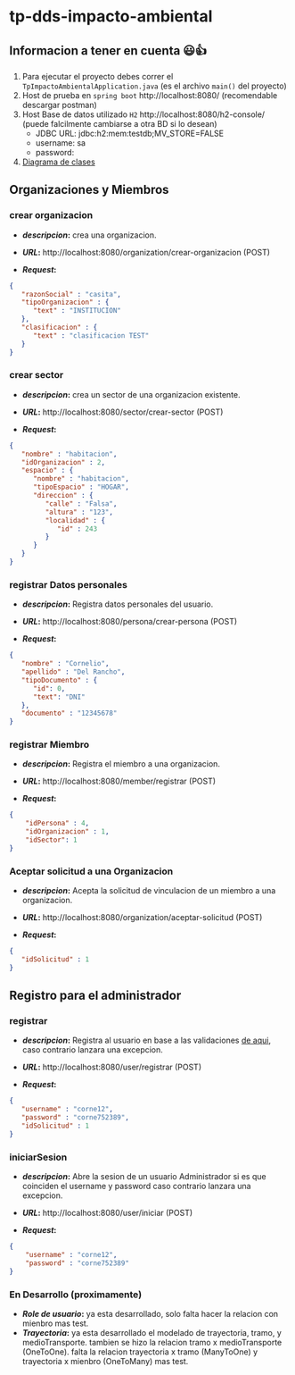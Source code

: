 # tp-dds-impacto-ambiental

## Informacion a tener en cuenta 	:smiley::+1:
1. Para ejecutar el proyecto debes correr el `TpImpactoAmbientalApplication.java` (es el archivo `main()` del proyecto)
2. Host de prueba en `spring boot` http://localhost:8080/ (recomendable descargar postman)
3. Host Base de datos utilizado `H2` http://localhost:8080/h2-console/ (puede falcilmente cambiarse a otra BD si lo desean)
   - JDBC URL: jdbc:h2:mem:testdb;MV_STORE=FALSE
   - username: sa
   - password:
5. [Diagrama de clases](https://app.diagrams.net/#G1KjyXDbRwMmgGRpaYPL_D5X6c7KRqHixG)

## Organizaciones y Miembros
### crear organizacion
* **_descripcion_:** crea una organizacion.


* **_URL_:** http://localhost:8080/organization/crear-organizacion (POST)


* **_Request_:**
```json
{
   "razonSocial" : "casita",
   "tipoOrganizacion" : {
      "text" : "INSTITUCION"
   },
   "clasificacion" : {
      "text" : "clasificacion TEST"
   }
}
```
### crear sector
* **_descripcion_:** crea un sector de una organizacion existente.


* **_URL_:** http://localhost:8080/sector/crear-sector (POST)


* **_Request_:**
```json
{
   "nombre" : "habitacion",
   "idOrganizacion" : 2,
   "espacio" : {
      "nombre" : "habitacion",
      "tipoEspacio" : "HOGAR",
      "direccion" : {
         "calle" : "Falsa",
         "altura" : "123",
         "localidad" : {
            "id" : 243
         }
      }
   }
}
```

### registrar Datos personales
* **_descripcion_:** Registra datos personales del usuario.


* **_URL_:** http://localhost:8080/persona/crear-persona (POST)


* **_Request_:**
```json
{
   "nombre" : "Cornelio",
   "apellido" : "Del Rancho",
   "tipoDocumento" : {
      "id": 0,
      "text": "DNI"
   },
   "documento" : "12345678"
}
```

### registrar Miembro
* **_descripcion_:** Registra el miembro a una organizacion.


* **_URL_:** http://localhost:8080/member/registrar (POST)


* **_Request_:**
```json
{
    "idPersona" : 4,
    "idOrganizacion" : 1,
    "idSector": 1
}
```
### Aceptar solicitud a una Organizacion
* **_descripcion_:** Acepta la solicitud de vinculacion de un miembro a una organizacion.


* **_URL_:** http://localhost:8080/organization/aceptar-solicitud (POST)


* **_Request_:**
```json
{
   "idSolicitud" : 1
}
```

## Registro para el administrador
### registrar
* **_descripcion_:** Registra al usuario en base a las validaciones [de aqui](https://pages.nist.gov/800-63-3/sp800-63b.html#memsecret), caso contrario lanzara una excepcion.


* **_URL_:** http://localhost:8080/user/registrar (POST)


* **_Request_:**
```json
{
   "username" : "corne12",
   "password" : "corne752389",
   "idSolicitud" : 1
}
```
### iniciarSesion
* **_descripcion_:** Abre la sesion de un usuario Administrador si es que coinciden el username y password caso contrario lanzara una excepcion.


* **_URL_:** http://localhost:8080/user/iniciar (POST)


* **_Request_:**
```json
{
    "username" : "corne12",
    "password" : "corne752389"
}
```

### En Desarrollo (proximamente)
* **_Role de usuario_:** ya esta desarrollado, solo falta hacer la relacion con mienbro mas test.
* **_Trayectoria_:** ya esta desarrollado el modelado de trayectoria, tramo, y medioTransporte. 
tambien se hizo la relacion tramo x medioTransporte (OneToOne).
falta la relacion trayectoria x tramo (ManyToOne) y trayectoria x mienbro (OneToMany) mas test.